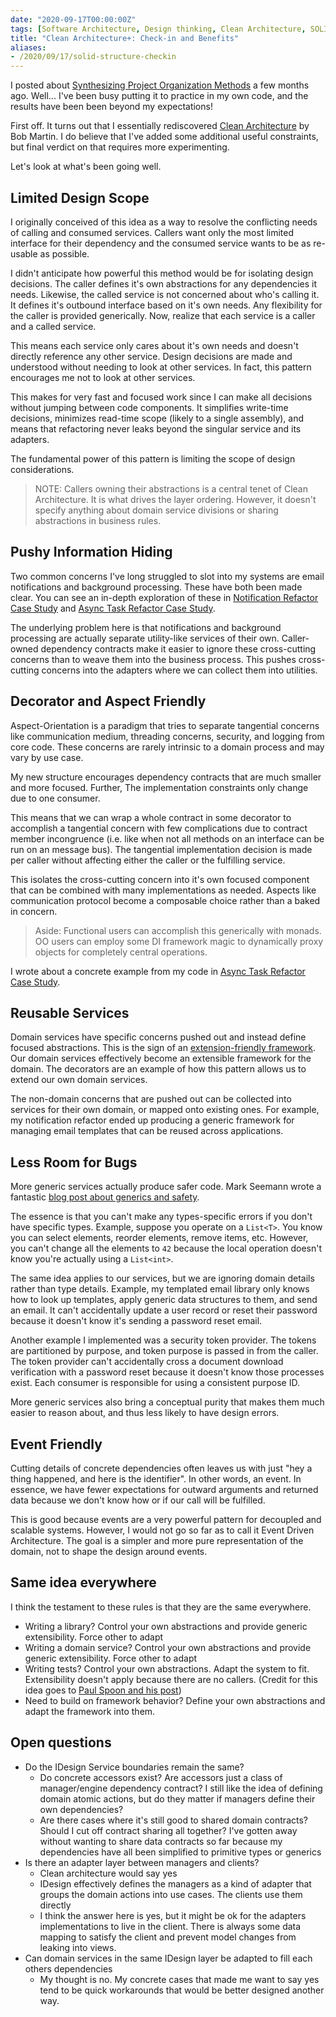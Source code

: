 ```yaml
---
date: "2020-09-17T00:00:00Z"
tags: [Software Architecture, Design thinking, Clean Architecture, SOLID Structure]
title: "Clean Architecture+: Check-in and Benefits"
aliases:
- /2020/09/17/solid-structure-checkin
---
```


I posted about [Synthesizing Project Organization Methods](./2020-06-15-Splitting-Architecture.md) a few months ago. Well... I've been busy putting it to practice in my own code, and the results have been been beyond my expectations!
<!--more-->

First off. It turns out that I essentially rediscovered [Clean Architecture](https://blog.cleancoder.com/uncle-bob/2012/08/13/the-clean-architecture.html) by Bob Martin. I do believe that I've added some additional useful constraints, but final verdict on that requires more experimenting.

Let's look at what's been going well.

## Limited Design Scope
I originally conceived of this idea as a way to resolve the conflicting needs of calling and consumed services. Callers want only the most limited interface for their dependency and the consumed service wants to be as re-usable as possible.

I didn't anticipate how powerful this method would be for isolating design decisions. The caller defines it's own abstractions for any dependencies it needs. Likewise, the called service is not concerned about who's calling it. It defines it's outbound interface based on it's own needs. Any flexibility for the caller is provided generically. Now, realize that each service is a caller and a called service.

This means each service only cares about it's own needs and doesn't directly reference any other service. Design decisions are made and understood without needing to look at other services. In fact, this pattern encourages me not to look at other services.

This makes for very fast and focused work since I can make all decisions without jumping between code components.  It simplifies write-time decisions, minimizes read-time scope (likely to a single assembly), and means that refactoring never leaks beyond the singular service and its adapters. 

The fundamental power of this pattern is limiting the scope of design considerations.


> NOTE: Callers owning their abstractions is a central tenet of Clean Architecture. It is what drives the layer ordering. However, it doesn't specify anything about domain service divisions or sharing abstractions in business rules.

## Pushy Information Hiding

Two common concerns I've long struggled to slot into my systems are email notifications and background processing. These have both been made clear. You can see an in-depth exploration of these in [Notification Refactor Case Study](../../posts/2020/2020-08-14-Notification-Design.md) and [Async Task Refactor Case Study](../../posts/2020/2020-09-11-Background-Task-Refactor.md).

The underlying problem here is that notifications and background processing are actually separate utility-like services of their own. Caller-owned dependency contracts make it easier to ignore these cross-cutting concerns than to weave them into the business process. This pushes cross-cutting concerns into the adapters where we can collect them into utilities.

## Decorator and Aspect Friendly

Aspect-Orientation is a paradigm that tries to separate tangential concerns like communication medium, threading concerns, security, and logging from core code. These concerns are rarely intrinsic to a domain process and may vary by use case.

My new structure encourages dependency contracts that are much smaller and more focused. Further, The implementation constraints only change due to one consumer.

This means that we can wrap a whole contract in some decorator to accomplish a tangential concern with few complications due to contract member incongruence (i.e. like when not all methods on an interface can be run on an message bus). The tangential implementation decision is made per caller without affecting either the caller or the fulfilling service. 

This isolates the cross-cutting concern into it's own focused component that can be combined with many implementations as needed. Aspects like communication protocol become a composable choice rather than a baked in concern.

> Aside: Functional users can accomplish this generically with monads. OO users can employ some DI framework magic to dynamically proxy objects for completely central operations.

I wrote about a concrete example from my code in [Async Task Refactor Case Study](./2020-09-11-Background-Task-Refactor.md).

## Reusable Services
Domain services have specific concerns pushed out and instead define focused abstractions. This is the sign of an [extension-friendly framework](https://blog.ploeh.dk/2014/05/19/di-friendly-framework/). Our domain services effectively become an extensible framework for the domain. The decorators are an example of how this pattern allows us to extend our own domain services.

The non-domain concerns that are pushed out can be collected into services for their own domain, or mapped onto existing ones. For example, my notification refactor ended up producing a generic framework for managing email templates that can be reused across applications.

## Less Room for Bugs
More generic services actually produce safer code. Mark Seemann wrote a fantastic [blog post about generics and safety](https://blog.ploeh.dk/2018/07/09/typing-and-testing-problem-23/). 

The essence is that you can't make any types-specific errors if you don't have specific types. Example, suppose you operate on a `List<T>`. You know you can select elements, reorder elements, remove items, etc. However, you can't change all the elements to `42` because the local operation doesn't know you're actually using a `List<int>`.

The same idea applies to our services, but we are ignoring domain details rather than type details. Example, my templated email library only knows how to look up templates, apply generic data structures to them, and send an email. It can't accidentally update a user record or reset their password because it doesn't know it's sending a password reset email.

Another example I implemented was a security token provider. The tokens are partitioned by purpose, and token purpose is passed in from the caller. The token provider can't accidentally cross a document download verification with a password reset because it doesn't know those processes exist. Each consumer is responsible for using a consistent purpose ID.

More generic services also bring a conceptual purity that makes them much easier to reason about, and thus less likely to have design errors.

## Event Friendly
Cutting details of concrete dependencies often leaves us with just "hey a thing happened, and here is the identifier". In other words, an event. In essence, we have fewer expectations for outward arguments and returned data because we don't know how or if our call will be fulfilled. 

This is good because events are a very powerful pattern for decoupled and scalable systems. However, I would not go so far as to call it Event Driven Architecture. The goal is a simpler and more pure representation of the domain, not to shape the design around events.

## Same idea everywhere
I think the testament to these rules is that they are the same everywhere.
- Writing a library? Control your own abstractions and provide generic extensibility. Force other to adapt
- Writing a domain service? Control your own abstractions and provide generic extensibility. Force other to adapt
- Writing tests? Control your own abstractions. Adapt the system to fit. Extensibility doesn't apply because there are no callers. (Credit for this idea goes to [Paul Spoon and his post](https://codewithspoon.com/2019/12/stop-corrupting-yourself-test-against-abstractions/))
- Need to build on framework behavior? Define your own abstractions and adapt the framework into them. 

## Open questions
- Do the IDesign Service boundaries remain the same?
  - Do concrete accessors exist? Are accessors just a class of manager/engine dependency contract? I still like the idea of defining domain atomic actions, but do they matter if managers define their own dependencies?
  - Are there cases where it's still good to shared domain contracts? Should I cut off contract sharing all together? I've gotten away without wanting to share data contracts so far because my dependencies have all been simplified to primitive types or generics
- Is there an adapter layer between managers and clients?
  - Clean architecture would say yes
  - IDesign effectively defines the managers as a kind of adapter that groups the domain actions into use cases. The clients use them directly
  - I think the answer here is yes, but it might be ok for the adapters implementations to live in the client. There is always some data mapping to satisfy the client and prevent model changes from leaking into views.
- Can domain services in the same IDesign layer be adapted to fill each others dependencies
  - My thought is no. My concrete cases that made me want to say yes tend to be quick workarounds that would be better designed another way.

